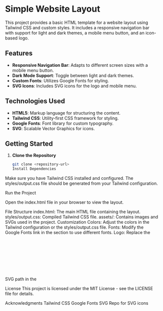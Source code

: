 # Simple Website Layout

This project provides a basic HTML template for a website layout using Tailwind CSS and custom styles. It includes a responsive navigation bar with support for light and dark themes, a mobile menu button, and an icon-based logo.

## Features

- **Responsive Navigation Bar**: Adapts to different screen sizes with a mobile menu button.
- **Dark Mode Support**: Toggle between light and dark themes.
- **Custom Fonts**: Utilizes Google Fonts for styling.
- **SVG Icons**: Includes SVG icons for the logo and mobile menu.

## Technologies Used

- **HTML5**: Markup language for structuring the content.
- **Tailwind CSS**: Utility-first CSS framework for styling.
- **Google Fonts**: Font library for custom typography.
- **SVG**: Scalable Vector Graphics for icons.

## Getting Started

1. **Clone the Repository**

   ```bash
   git clone <repository-url>
   Install Dependencies
   ```

Make sure you have Tailwind CSS installed and configured. The styles/output.css file should be generated from your Tailwind configuration.

Run the Project

Open the index.html file in your browser to view the layout.

File Structure
index.html: The main HTML file containing the layout.
styles/output.css: Compiled Tailwind CSS file.
assets/: Contains images and SVGs used in the project.
Customization
Colors: Adjust the colors in the Tailwind configuration or the styles/output.css file.
Fonts: Modify the Google Fonts link in the <head> section to use different fonts.
Logo: Replace the SVG path in the <svg> element with your own logo.
Example
Here is a snippet of the HTML layout:

<!doctype html>
<html lang="en">
  <head>
    <meta charset="UTF-8" />
    <meta name="viewport" content="width=device-width, initial-scale=1.0" />
    <link rel="preconnect" href="https://fonts.googleapis.com" />
    <link rel="preconnect" href="https://fonts.gstatic.com" crossorigin />
    <link href="https://fonts.googleapis.com/css2?family=Poppins:wght@100;200;300;400;500;600;700;800;900&display=swap" rel="stylesheet" />
    <link rel="stylesheet" href="styles/output.css" />
    <title>site</title>
  </head>
  <body>
    <!-- Content goes here -->
  </body>
</html>

License
This project is licensed under the MIT License - see the LICENSE file for details.

Acknowledgments
Tailwind CSS
Google Fonts
SVG Repo for SVG icons
